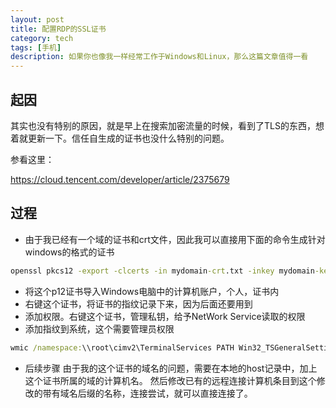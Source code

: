 ```yaml
---
layout: post
title: 配置RDP的SSL证书
category: tech
tags: [手机]
description: 如果你也像我一样经常工作于Windows和Linux，那么这篇文章值得一看
---
```


## 起因

其实也没有特别的原因，就是早上在搜索加密流量的时候，看到了TLS的东西，想着就更新一下。信任自生成的证书也没什么特别的问题。

参看这里：

https://cloud.tencent.com/developer/article/2375679


## 过程

- 由于我已经有一个域的证书和crt文件，因此我可以直接用下面的命令生成针对windows的格式的证书

```cmd
openssl pkcs12 -export -clcerts -in mydomain-crt.txt -inkey mydomain-key.txt -out mydomain.p12
```

- 将这个p12证书导入Windows电脑中的计算机账户，个人，证书内
- 右键这个证书，将证书的指纹记录下来，因为后面还要用到
- 添加权限。右键这个证书，管理私钥，给予NetWork Service读取的权限
- 添加指纹到系统，这个需要管理员权限

```cmd
wmic /namespace:\\root\cimv2\TerminalServices PATH Win32_TSGeneralSetting Set SSLCertificateSHA1Hash="记录的证书指纹"
```

- 后续步骤
由于我的这个证书的域名的问题，需要在本地的host记录中，加上这个证书所属的域的计算机名。
然后修改已有的远程连接计算机条目到这个修改的带有域名后缀的名称，连接尝试，就可以直接连接了。

